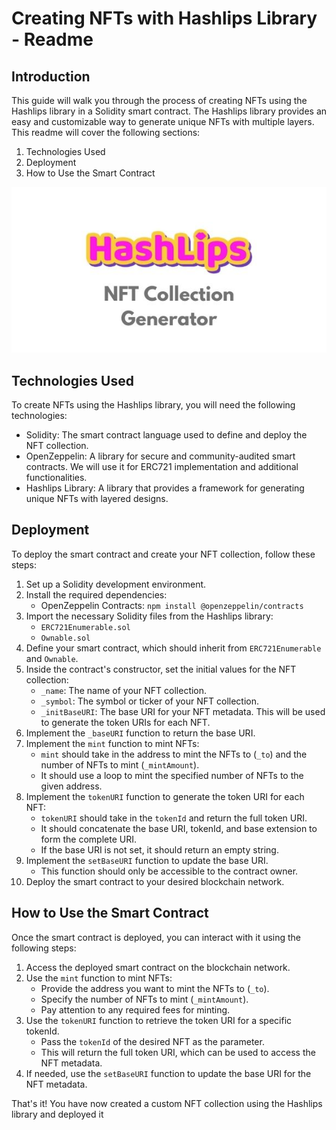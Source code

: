 # Creating NFTs with Hashlips Library - Readme

## Introduction

This guide will walk you through the process of creating NFTs using the Hashlips library in a Solidity smart contract. The Hashlips library provides an easy and customizable way to generate unique NFTs with multiple layers. This readme will cover the following sections:

1. Technologies Used
2. Deployment
3. How to Use the Smart Contract


[![Watch the video](HashLips-art-engine.jpg)](introduction_hashlips.mp4)

## Technologies Used

To create NFTs using the Hashlips library, you will need the following technologies:

- Solidity: The smart contract language used to define and deploy the NFT collection.
- OpenZeppelin: A library for secure and community-audited smart contracts. We will use it for ERC721 implementation and additional functionalities.
- Hashlips Library: A library that provides a framework for generating unique NFTs with layered designs.

## Deployment

To deploy the smart contract and create your NFT collection, follow these steps:

1. Set up a Solidity development environment.
2. Install the required dependencies:
   - OpenZeppelin Contracts: `npm install @openzeppelin/contracts`
3. Import the necessary Solidity files from the Hashlips library:
   - `ERC721Enumerable.sol`
   - `Ownable.sol`
4. Define your smart contract, which should inherit from `ERC721Enumerable` and `Ownable`.
5. Inside the contract's constructor, set the initial values for the NFT collection:
   - `_name`: The name of your NFT collection.
   - `_symbol`: The symbol or ticker of your NFT collection.
   - `_initBaseURI`: The base URI for your NFT metadata. This will be used to generate the token URIs for each NFT.
6. Implement the `_baseURI` function to return the base URI.
7. Implement the `mint` function to mint NFTs:
   - `mint` should take in the address to mint the NFTs to (`_to`) and the number of NFTs to mint (`_mintAmount`).
   - It should use a loop to mint the specified number of NFTs to the given address.
8. Implement the `tokenURI` function to generate the token URI for each NFT:
   - `tokenURI` should take in the `tokenId` and return the full token URI.
   - It should concatenate the base URI, tokenId, and base extension to form the complete URI.
   - If the base URI is not set, it should return an empty string.
9. Implement the `setBaseURI` function to update the base URI.
   - This function should only be accessible to the contract owner.
10. Deploy the smart contract to your desired blockchain network.

## How to Use the Smart Contract

Once the smart contract is deployed, you can interact with it using the following steps:

1. Access the deployed smart contract on the blockchain network.
2. Use the `mint` function to mint NFTs:
   - Provide the address you want to mint the NFTs to (`_to`).
   - Specify the number of NFTs to mint (`_mintAmount`).
   - Pay attention to any required fees for minting.
3. Use the `tokenURI` function to retrieve the token URI for a specific tokenId.
   - Pass the `tokenId` of the desired NFT as the parameter.
   - This will return the full token URI, which can be used to access the NFT metadata.
4. If needed, use the `setBaseURI` function to update the base URI for the NFT metadata.

That's it! You have now created a custom NFT collection using the Hashlips library and deployed it